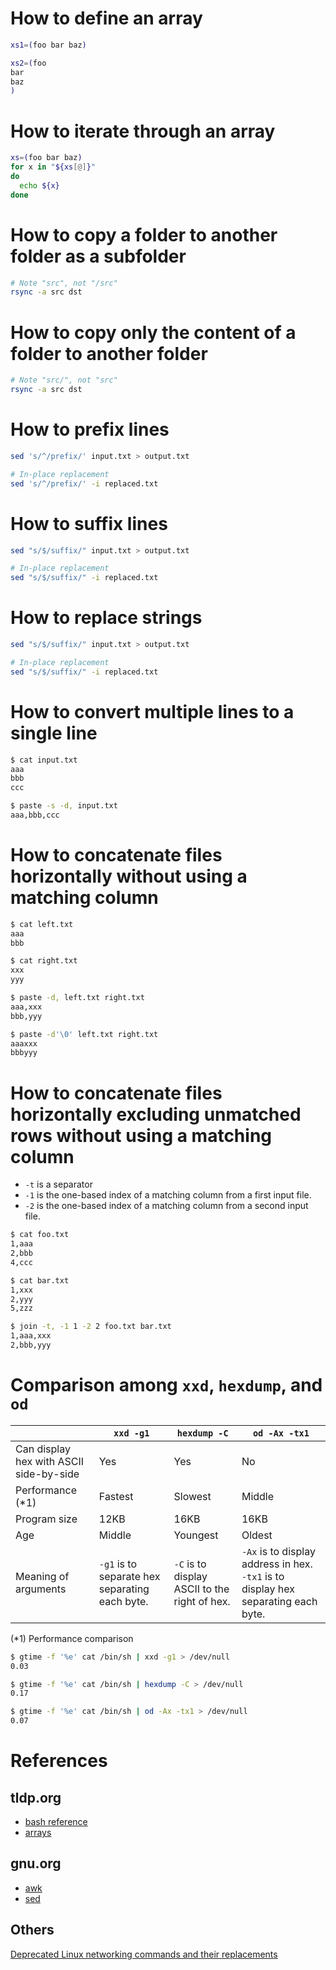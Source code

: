 # How to define an array
```bash
xs1=(foo bar baz)

xs2=(foo
bar
baz
)
```
# How to iterate through an array
```bash
xs=(foo bar baz)
for x in "${xs[@]}"
do
  echo ${x}
done
```

# How to copy a folder to another folder as a subfolder
```bash
# Note "src", not "/src"
rsync -a src dst
```

# How to copy only the content of a folder to another folder
```bash
# Note "src/", not "src"
rsync -a src dst
```

# How to prefix lines
```bash
sed 's/^/prefix/' input.txt > output.txt

# In-place replacement
sed 's/^/prefix/' -i replaced.txt
```

# How to suffix lines
```bash
sed "s/$/suffix/" input.txt > output.txt

# In-place replacement
sed "s/$/suffix/" -i replaced.txt
```

# How to replace strings
```bash
sed "s/$/suffix/" input.txt > output.txt

# In-place replacement
sed "s/$/suffix/" -i replaced.txt
```


# How to convert multiple lines to a single line
```bash
$ cat input.txt 
aaa
bbb
ccc

$ paste -s -d, input.txt 
aaa,bbb,ccc
```

# How to concatenate files horizontally without using a matching column
```bash
$ cat left.txt 
aaa
bbb

$ cat right.txt 
xxx
yyy

$ paste -d, left.txt right.txt
aaa,xxx
bbb,yyy

$ paste -d'\0' left.txt right.txt
aaaxxx
bbbyyy
```

# How to concatenate files horizontally excluding unmatched rows without using a matching column
* `-t` is a separator
* `-1` is the one-based index of a matching column from a first input file.
* `-2` is the one-based index of a matching column from a second input file.
```bash
$ cat foo.txt
1,aaa
2,bbb
4,ccc

$ cat bar.txt
1,xxx
2,yyy
5,zzz

$ join -t, -1 1 -2 2 foo.txt bar.txt
1,aaa,xxx
2,bbb,yyy
````

# Comparison among `xxd`, `hexdump`, and `od`
||`xxd -g1`|`hexdump -C`|`od -Ax -tx1`
|---|---|---|---
|Can display hex with ASCII side-by-side|Yes|Yes|No
|Performance (*1)|Fastest|Slowest|Middle
|Program size|12KB|16KB|16KB
|Age|Middle|Youngest|Oldest
|Meaning of arguments|`-g1` is to separate hex separating each byte.|`-C` is to display ASCII to the right of hex.|`-Ax` is to display address in hex. `-tx1` is to display hex separating each byte.

(*1) Performance comparison
```bash
$ gtime -f '%e' cat /bin/sh | xxd -g1 > /dev/null
0.03

$ gtime -f '%e' cat /bin/sh | hexdump -C > /dev/null
0.17

$ gtime -f '%e' cat /bin/sh | od -Ax -tx1 > /dev/null
0.07
```

# References
## tldp.org
* [bash reference](http://tldp.org/LDP/abs/html/refcards.html)
* [arrays](http://tldp.org/LDP/abs/html/arrays.html)

## gnu.org
* [awk](https://www.gnu.org/software/gawk/manual/gawk.html)
* [sed](https://www.gnu.org/software/sed/manual/sed.html)

## Others
[Deprecated Linux networking commands and their replacements](https://dougvitale.wordpress.com/2011/12/21/deprecated-linux-networking-commands-and-their-replacements)
